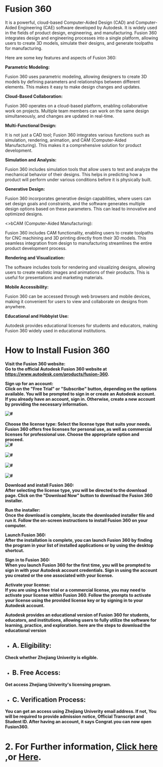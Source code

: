 # Fusion 360

It is a powerful, cloud-based Computer-Aided Design (CAD) and Computer-Aided Engineering (CAE) software developed by Autodesk. It is widely used in the fields of product design, engineering, and manufacturing. Fusion 360 integrates design and engineering processes into a single platform, allowing users to create 3D models, simulate their designs, and generate toolpaths for manufacturing.

Here are some key features and aspects of Fusion 360:

<b>Parametric Modeling:</b>

Fusion 360 uses parametric modeling, allowing designers to create 3D models by defining parameters and relationships between different elements. This makes it easy to make design changes and updates.

<b>Cloud-Based Collaboration:</b>

Fusion 360 operates on a cloud-based platform, enabling collaborative work on projects. Multiple team members can work on the same design simultaneously, and changes are updated in real-time.

<b>Multi-Functional Design:</b>

It is not just a CAD tool; Fusion 360 integrates various functions such as simulation, rendering, animation, and CAM (Computer-Aided Manufacturing). This makes it a comprehensive solution for product development.

<b>Simulation and Analysis:</b>

Fusion 360 includes simulation tools that allow users to test and analyze the mechanical behavior of their designs. This helps in predicting how a product will perform under various conditions before it is physically built.

<b>Generative Design:</b>

Fusion 360 incorporates generative design capabilities, where users can set design goals and constraints, and the software generates multiple design options based on these parameters. This can lead to innovative and optimized designs.

<>bCAM (Computer-Aided Manufacturing):</b>

Fusion 360 includes CAM functionality, enabling users to create toolpaths for CNC machining and 3D printing directly from their 3D models. This seamless integration from design to manufacturing streamlines the entire product development process.

<b>Rendering and Visualization:</b>

The software includes tools for rendering and visualizing designs, allowing users to create realistic images and animations of their products. This is useful for presentations and marketing materials.

<b>Mobile Accessibility:</b>

Fusion 360 can be accessed through web browsers and mobile devices, making it convenient for users to view and collaborate on designs from anywhere.

<b>Educational and Hobbyist Use:</b>

Autodesk provides educational licenses for students and educators, making Fusion 360 widely used in educational institutions. 

# How to Install Fusion 360

<b>Visit the Fusion 360 website:<b>
<br>Go to the official Autodesk Fusion 360 website at https://www.autodesk.com/products/fusion-360.

<b>Sign up for an account:<b>
<br>Click on the "Free Trial" or "Subscribe" button, depending on the options available. You will be prompted to sign in or create an Autodesk account. If you already have an account, sign in. Otherwise, create a new account by providing the necessary information.
<br><div class="loader"><img src="image/fus.jpg" alt="#" /></div>
<br><b>Choose the license type:</b> 
Select the license type that suits your needs. Fusion 360 offers free licenses for personal use, as well as commercial licenses for professional use. Choose the appropriate option and proceed.
<br><div class="loader"><img src="image/fus1.jpg" alt="#" /></div>
<br><div class="loader"><img src="image/fus2.jpg" alt="#" /></div>
<br><div class="loader"><img src="image/fus3.jpg" alt="#" /></div>
<br><div class="loader"><img src="image/fus4.jpg" alt="#" /></div>

<b>Download and install Fusion 360:</b>
<br>After selecting the license type, you will be directed to the download page. Click on the "Download Now" button to download the Fusion 360 installer.

<b>Run the installer:</b>
<br>Once the download is complete, locate the downloaded installer file and run it. Follow the on-screen instructions to install Fusion 360 on your computer.

<b>Launch Fusion 360:</b>
 <br>After the installation is complete, you can launch Fusion 360 by finding the program in your list of installed applications or by using the desktop shortcut.

<b>Sign in to Fusion 360:</b>
 <br>When you launch Fusion 360 for the first time, you will be prompted to sign in with your Autodesk account credentials. Sign in using the account you created or the one associated with your license.

<b>Activate your license:</b>
<br>If you are using a free trial or a commercial license, you may need to activate your license within Fusion 360. Follow the prompts to activate your license using the provided license key or by signing in to your Autodesk account.

Autodesk provides an educational version of Fusion 360 for students, educators, and institutions, allowing users to fully utilize the software for learning, practice, and exploration.
here are the steps to download the educational version
- ## A. Eligibility: 
Check whether Zhejiang Univerity is eligible.

- ## B. Free Access:
Get access Zhejiang Univerity's licensing program.

- ## C. Verification Process: 
You can get an access using Zhejiang Univerity email address. If not, You will be required to provide admission notice, Official Transcript and Student ID. After having an account, it says Congrat.you can now open Fusion360.

# 2. For Further information, [ Click here ](https://www.nexmaker.com/doc/2cad/Fusion360prepare.html),or  [Here](https://www.autodesk.com/products/fusion-360/free-trial). 
